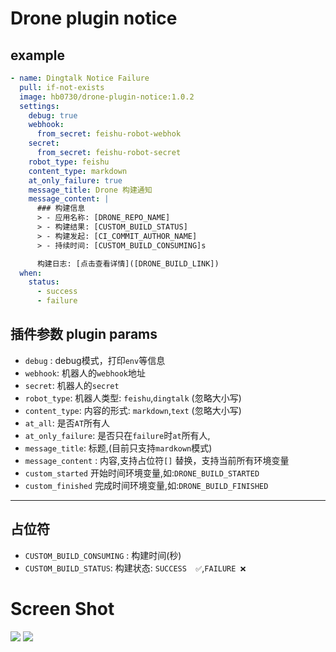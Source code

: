 # Drone plugin notice

## example

```yaml
- name: Dingtalk Notice Failure
  pull: if-not-exists
  image: hb0730/drone-plugin-notice:1.0.2
  settings:
    debug: true
    webhook:
      from_secret: feishu-robot-webhok
    secret:
      from_secret: feishu-robot-secret
    robot_type: feishu
    content_type: markdown
    at_only_failure: true
    message_title: Drone 构建通知
    message_content: |
      ### 构建信息
      > - 应用名称: [DRONE_REPO_NAME]
      > - 构建结果: [CUSTOM_BUILD_STATUS]
      > - 构建发起: [CI_COMMIT_AUTHOR_NAME]
      > - 持续时间: [CUSTOM_BUILD_CONSUMING]s

      构建日志: [点击查看详情]([DRONE_BUILD_LINK])        
  when:
    status: 
      - success
      - failure
```

## 插件参数 plugin params
* `debug` : debug模式，打印`env`等信息
* `webhook`: 机器人的`webhook`地址
* `secret`: 机器人的`secret`
* `robot_type`: 机器人类型: `feishu`,`dingtalk` (忽略大小写)
* `content_type`: 内容的形式: `markdown`,`text` (忽略大小写)
* `at_all`: 是否`AT`所有人
* `at_only_failure`: 是否只在`failure`时`at`所有人,
* `message_title`: 标题,(目前只支持`mardkown`模式)
* `message_content` : 内容,支持占位符`[]` 替换，支持当前所有环境变量
* `custom_started` 开始时间环境变量,如:`DRONE_BUILD_STARTED`
* `custom_finished` 完成时间环境变量,如:`DRONE_BUILD_FINISHED`

---
## 占位符

* `CUSTOM_BUILD_CONSUMING` : 构建时间(秒)
* `CUSTOM_BUILD_STATUS`: 构建状态: `SUCCESS  ✅`,`FAILURE ❌`

# Screen Shot
![](https://raw.githubusercontent.com/hb0730/drone-plugin-notice/main/docs/success.png)
![](https://raw.githubusercontent.com/hb0730/drone-plugin-notice/main/docs/failure.png)